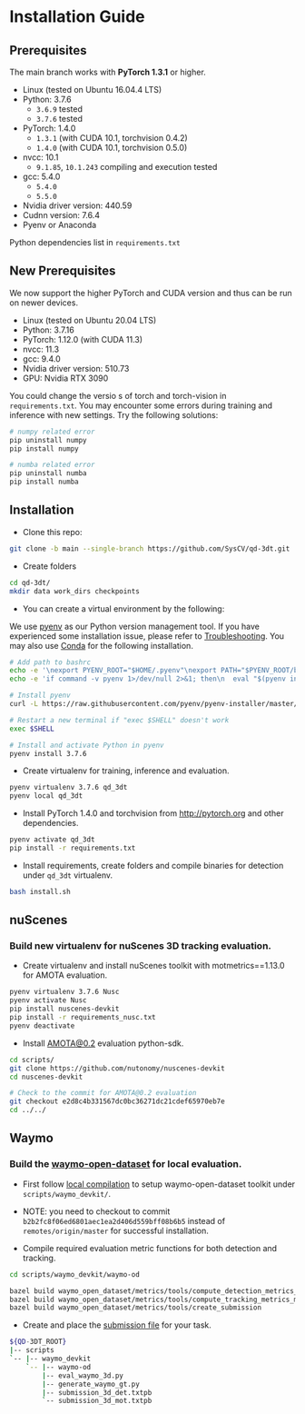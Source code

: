 # Installation Guide

## Prerequisites
The main branch works with **PyTorch 1.3.1** or higher.

- Linux (tested on Ubuntu 16.04.4 LTS)
- Python: 3.7.6
    - `3.6.9` tested
    - `3.7.6` tested
- PyTorch: 1.4.0
    - `1.3.1` (with CUDA 10.1, torchvision 0.4.2)
    - `1.4.0` (with CUDA 10.1, torchvision 0.5.0)
- nvcc: 10.1
    - `9.1.85`, `10.1.243` compiling and execution tested
- gcc: 5.4.0
    - `5.4.0`
    - `5.5.0`
- Nvidia driver version: 440.59
- Cudnn version: 7.6.4
- Pyenv or Anaconda

Python dependencies list in `requirements.txt` 

## New Prerequisites
We now support the higher PyTorch and CUDA version and thus can be run on newer devices.

- Linux (tested on Ubuntu 20.04 LTS)
- Python: 3.7.16
- PyTorch: 1.12.0 (with CUDA 11.3)
- nvcc: 11.3
- gcc: 9.4.0
- Nvidia driver version: 510.73
- GPU: Nvidia RTX 3090

You could change the versio s of torch and torch-vision in ``requirements.txt``. You may encounter some errors during training and inference with new settings. Try the following solutions:
```bash
# numpy related error
pip uninstall numpy
pip install numpy

# numba related error
pip uninstall numba
pip install numba
```

## Installation
- Clone this repo:
```bash
git clone -b main --single-branch https://github.com/SysCV/qd-3dt.git
```

- Create folders
```bash
cd qd-3dt/
mkdir data work_dirs checkpoints
```

- You can create a virtual environment by the following:

We use [pyenv](https://github.com/pyenv/pyenv#installation) as our Python version management tool. If you have experienced some installation issue, please refer to [Troubleshooting](https://github.com/pyenv/pyenv/wiki#suggested-build-environment). You may also use [Conda](https://conda.io/projects/conda/en/latest/user-guide/install/index.html) for the following installation.

```bash
# Add path to bashrc 
echo -e '\nexport PYENV_ROOT="$HOME/.pyenv"\nexport PATH="$PYENV_ROOT/bin:$PATH"' >> ~/.bashrc
echo -e 'if command -v pyenv 1>/dev/null 2>&1; then\n  eval "$(pyenv init -)"\nfi' >> ~/.bashrc

# Install pyenv
curl -L https://raw.githubusercontent.com/pyenv/pyenv-installer/master/bin/pyenv-installer | bash

# Restart a new terminal if "exec $SHELL" doesn't work
exec $SHELL

# Install and activate Python in pyenv
pyenv install 3.7.6
```

- Create virtualenv for training, inference and evaluation.
```bash
pyenv virtualenv 3.7.6 qd_3dt
pyenv local qd_3dt
```

- Install PyTorch 1.4.0 and torchvision from http://pytorch.org and other dependencies. 
```bash
pyenv activate qd_3dt
pip install -r requirements.txt
```

- Install requirements, create folders and compile binaries for detection under ``qd_3dt`` virtualenv.
```bash
bash install.sh
```

## nuScenes
### Build new virtualenv for nuScenes 3D tracking evaluation.

- Create virtualenv and install nuScenes toolkit with motmetrics==1.13.0 for AMOTA evaluation.
```bash
pyenv virtualenv 3.7.6 Nusc
pyenv activate Nusc
pip install nuscenes-devkit
pip install -r requirements_nusc.txt
pyenv deactivate
```

- Install AMOTA@0.2 evaluation python-sdk.
```bash
cd scripts/
git clone https://github.com/nutonomy/nuscenes-devkit
cd nuscenes-devkit

# Check to the commit for AMOTA@0.2 evaluation
git checkout e2d8c4b331567dc0bc36271dc21cdef65970eb7e
cd ../../
```

## Waymo
### Build the [waymo-open-dataset](https://github.com/waymo-research/waymo-open-dataset) for local evaluation.

- First follow [local compilation](https://github.com/waymo-research/waymo-open-dataset/blob/master/docs/quick_start.md#local-compilation-without-docker-system-requirements) to setup waymo-open-dataset toolkit under `scripts/waymo_devkit/`.

- NOTE: you need to checkout to commit `b2b2fc8f06ed6801aec1ea2d406d559bff08b6b5` instead of `remotes/origin/master` for successful installation.

- Compile required evaluation metric functions for both detection and tracking.
```bash
cd scripts/waymo_devkit/waymo-od

bazel build waymo_open_dataset/metrics/tools/compute_detection_metrics_main
bazel build waymo_open_dataset/metrics/tools/compute_tracking_metrics_main
bazel build waymo_open_dataset/metrics/tools/create_submission
```

- Create and place the [submission file](https://github.com/waymo-research/waymo-open-dataset/blob/master/waymo_open_dataset/metrics/tools/submission.txtpb) for your task.
```bash
${QD-3DT_ROOT}
|-- scripts
`-- |-- waymo_devkit
    `-- |-- waymo-od
        |-- eval_waymo_3d.py
        |-- generate_waymo_gt.py
        |-- submission_3d_det.txtpb
        `-- submission_3d_mot.txtpb
```

